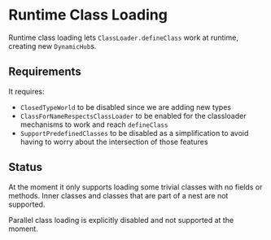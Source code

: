 # Runtime Class Loading

Runtime class loading lets `ClassLoader.defineClass` work at runtime, creating new `DynamicHub`s.

## Requirements

It requires:
* `ClosedTypeWorld` to be disabled since we are adding new types
* `ClassForNameRespectsClassLoader` to be enabled for the classloader mechanisms to work and reach `defineClass`
* `SupportPredefinedClasses` to be disabled as a simplification to avoid having to worry about the intersection of those features

## Status

At the moment it only supports loading some trivial classes with no fields or methods.
Inner classes and classes that are part of a nest are not supported.

Parallel class loading is explicitly disabled and not supported at the moment.

